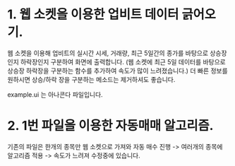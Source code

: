 # 1. 웹 소켓을 이용한 업비트 데이터 긁어오기.

웹 소켓을 이용해 업비트의 실시간 시세, 거래량, 최근 5일간의 종가를 바탕으로 상승장인지 하락장인지 구분하여 화면에 출력합니다.
(웹 소켓에 최근 5일 데이터를 바탕으로 상승장 하락장을 구분하는 함수를 추가하여 속도가 많이 느려졌습니다.)
더 빠른 정보를 원하시면 상승/하락 장을 구분하는 메소드는 제거하셔도 좋습니다.

example.ui 는 아나콘다 파일입니다.

# 2. 1번 파일을 이용한 자동매매 알고리즘.
기존의 파일은 한개의 종목만 웹 소켓으로 가져와 자동 매수 진행
-> 여러개의 종목에 알고리즘 적용 -> 속도가 느려져 수정중에 있습니다.
